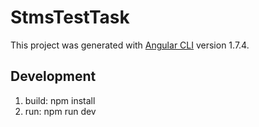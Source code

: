 # StmsTestTask

This project was generated with [Angular CLI](https://github.com/angular/angular-cli) version 1.7.4.

## Development

1. build: npm install
2. run: npm run dev

